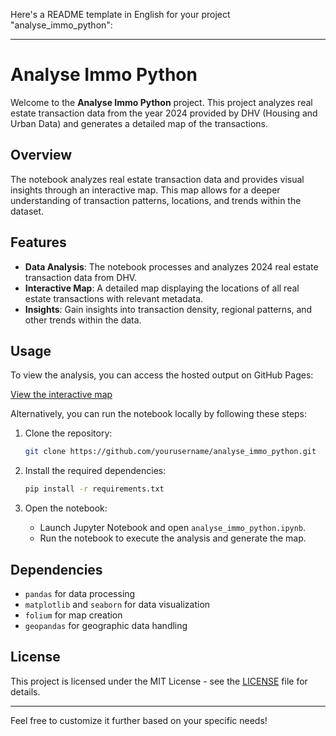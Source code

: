 Here's a README template in English for your project "analyse_immo_python":

---

# Analyse Immo Python

Welcome to the **Analyse Immo Python** project. This project analyzes real estate transaction data from the year 2024 provided by DHV (Housing and Urban Data) and generates a detailed map of the transactions.

## Overview

The notebook analyzes real estate transaction data and provides visual insights through an interactive map. This map allows for a deeper understanding of transaction patterns, locations, and trends within the dataset.

## Features

- **Data Analysis**: The notebook processes and analyzes 2024 real estate transaction data from DHV.
- **Interactive Map**: A detailed map displaying the locations of all real estate transactions with relevant metadata.
- **Insights**: Gain insights into transaction density, regional patterns, and other trends within the data.

## Usage

To view the analysis, you can access the hosted output on GitHub Pages:

[View the interactive map](https://remidupont.github.io//analyse_immo_python/)

Alternatively, you can run the notebook locally by following these steps:

1. Clone the repository:
   ```bash
   git clone https://github.com/yourusername/analyse_immo_python.git
   ```

2. Install the required dependencies:
   ```bash
   pip install -r requirements.txt
   ```

3. Open the notebook:
   - Launch Jupyter Notebook and open `analyse_immo_python.ipynb`.
   - Run the notebook to execute the analysis and generate the map.

## Dependencies

- `pandas` for data processing
- `matplotlib` and `seaborn` for data visualization
- `folium` for map creation
- `geopandas` for geographic data handling

## License

This project is licensed under the MIT License - see the [LICENSE](LICENSE) file for details.

---

Feel free to customize it further based on your specific needs!
